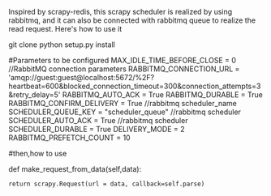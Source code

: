 Inspired by scrapy-redis, this scrapy scheduler is realized by using rabbitmq, and it can also be connected with rabbitmq queue to realize the read request.
Here's how to use it

git clone 
python setup.py install



#Parameters to be configured
MAX_IDLE_TIME_BEFORE_CLOSE = 0
//RabbitMQ connection parameters
RABBITMQ_CONNECTION_URL = 'amqp://guest:guest@localhost:5672/%2F?heartbeat=600&blocked_connection_timeout=300&connection_attempts=3&retry_delay=5'
RABBITMQ_AUTO_ACK = True
RABBITMQ_DURABLE = True
RABBITMQ_CONFIRM_DELIVERY = True
//rabbitmq scheduler_name
SCHEDULER_QUEUE_KEY = "scheduler_queue"
//rabbitmq scheduler 
SCHEDULER_AUTO_ACK = True
//rabbitmq scheduler 
SCHEDULER_DURABLE = True
DELIVERY_MODE = 2
RABBITMQ_PREFETCH_COUNT = 10



#then,how to use

def make_request_from_data(self,data):
        
    return scrapy.Request(url = data, callback=self.parse)






